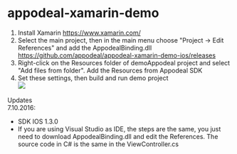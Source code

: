 # appodeal-xamarin-demo

1) Install Xamarin https://www.xamarin.com/   
2) Select the main project, then in the main menu choose "Project -> Edit References" and add the AppodealBinding.dll   
https://github.com/appodeal/appodeal-xamarin-demo-ios/releases   
3) Right-click on the Resources folder of demoAppodeal project and select "Add files from folder". Add the Resources from Appodeal SDK   
4) Set these settings, then build and run demo project   
[![](https://i.gyazo.com/6b89419a7499b863c1da99d6818a446d.png)]()   

Updates   
  7.10.2016:   
  - SDK IOS 1.3.0   
  - If you are using Visual Studio as IDE, the steps are the same, you just need to download AppodealBinding.dll and edit the References. The source code in C# is the same in the ViewController.cs
